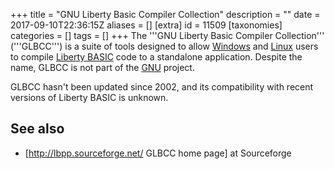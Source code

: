 +++
title = "GNU Liberty Basic Compiler Collection"
description = ""
date = 2017-09-10T22:36:15Z
aliases = []
[extra]
id = 11509
[taxonomies]
categories = []
tags = []
+++
The '''GNU Liberty Basic Compiler Collection''' ('''GLBCC''') is a suite of tools designed to allow [Windows](https://rosettacode.org/wiki/Windows) and [Linux](https://rosettacode.org/wiki/Linux) users to compile [Liberty BASIC](https://rosettacode.org/wiki/:Category:Liberty_BASIC) code to a standalone application. Despite the name, GLBCC is not part of the [GNU](https://rosettacode.org/wiki/GNU) project.

GLBCC hasn't been updated since 2002, and its compatibility with recent versions of Liberty BASIC is unknown.

## See also
* [http://lbpp.sourceforge.net/ GLBCC home page] at Sourceforge
